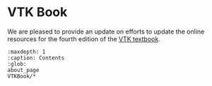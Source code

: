 # VTK Book

We are pleased to provide an update on efforts to update the online
resources for the fourth edition of the  [VTK textbook](https://vtk.org/vtk-textbook).


```{toctree}
:maxdepth: 1
:caption: Contents
:glob:
about_page
VTKBook/*
```
